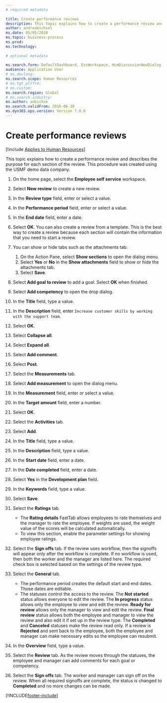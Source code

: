 ```yaml
--- 
# required metadata 
 
title: Create performance reviews
description: This topic explains how to create a performance review and describes the purpose for each section of the review. 
author: andreabichsel
ms.date: 05/05/2020
ms.topic: business-process 
ms.prod:  
ms.technology:  
 
# optional metadata 
 
ms.search.form: DefaultDashboard, EssWorkspace, HcmDiscussionNewDialog, HcmDiscussion, HcmDiscussionChangeSettings, HcmDiscussionAddGoalDialog, HcmTopicCreate, HcmMeasurementDetailDialog, HcmPerfJournalAdd, HcmEmployeeDevelopmentWorkspace  
audience: Application User 
# ms.devlang:  
ms.search.scope: Human Resources
# ms.tgt_pltfrm:  
# ms.custom:  
ms.search.region: Global
# ms.search.industry: 
ms.author: anbichse
ms.search.validFrom: 2016-06-30 
ms.dyn365.ops.version: Version 7.0.0 
---
```

# Create performance reviews

[!include [Applies to Human Resources](../includes/applies-to-hr.md)]


This topic explains how to create a performance review and describes the purpose for each section of the review. This procedure was created using the USMF demo data company.

1. On the home page, select the **Employee self service** workspace.
2. Select **New review** to create a new review.
3. In the **Review type** field, enter or select a value.
4. In the **Performance period** field, enter or select a value.
5. In the **End date** field, enter a date.
6. Select **OK**. You can also create a review from a template. This is the best way to create a review because each section will contain the information that you need to start a review.  
7. You can show or hide tabs such as the attachments tab:

    1. On the Action Pane, select **Show sections** to open the dialog menu.
    1. Select **Yes** or **No** in the **Show attachments** field to show or hide the attachments tab.
    1. Select **Save**.

8. Select **Add goal to review** to add a goal. Select **OK** when finished.
9. Select **Add competency** to open the drop dialog.
10. In the **Title** field, type a value.
11. In the **Description** field, enter `Increase customer skills by working with the support team`.
12. Select **OK**.
13. Select **Collapse all**.
14. Select **Expand all**.
15. Select **Add comment**.
16. Select **Post**.
17. Select the **Measurements** tab.
18. Select **Add measurement** to open the dialog menu.
19. In the **Measurement** field, enter or select a value.
26. In the **Target amount** field, enter a number.
20. Select **OK**.
21. Select the **Activities** tab.
22. Select **Add**.
23. In the **Title** field, type a value.
24. In the **Description** field, type a value.
25. In the **Start date** field, enter a date.
26. In the **Date completed** field, enter a date.
27. Select **Yes** in the **Development plan** field.
28. In the **Keywords** field, type a value.
29. Select **Save**.
30. Select the **Ratings** tab.  

    - The **Rating details** FastTab allows employees to rate themselves and the manager to rate the employee. If weights are used, the weight value of the scores will be calculated automatically.  
    - To view this section, enable the parameter settings for showing employee ratings.  

31. Select the **Sign offs** tab. If the review uses workflow, then the signoffs will appear only after the workflow is complete. If no workflow is used, then both the worker and the manager are listed here. The required check box is selected based on the settings of the review type.  
32. Select the **General** tab.

    - The performance period creates the default start and end dates. Those dates are editable.  
    - The statuses control the access to the review. The **Not started** status allows everyone to edit the review. The **In progress** status allows only the employee to view and edit the review. **Ready for review** allows only the manager to view and edit the review. **Final review** status allows both the employee and manager to view the review and also edit it if set up in the review type. The **Completed** and **Canceled** statuses make the review read only. If a review is **Rejected** and sent back to the employee, both the employee and manager can make necessary edits so the employee can resubmit.

33. In the **Overview** field, type a value.
34. Select the **Review** tab. As the review moves through the statuses, the employee and manager can add comments for each goal or competency.  
35. Select the **Sign offs** tab. The worker and manager can sign off on the review. When all required signoffs are complete, the status is changed to **Completed** and no more changes can be made.  



[!INCLUDE[footer-include](../includes/footer-banner.md)]